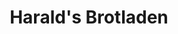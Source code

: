 ---
title: "Harald's Brotladen"
url: /muenchen/haralds-brotladen-sendlinger-tor-platz/
shop: Bäckerei
---